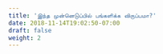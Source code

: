 ```yaml
---
title: 'இந்த முன்னெடுப்பில் பங்களிக்க விருப்பமா?'
date: 2018-11-14T19:02:50-07:00
draft: false
weight: 2
---
```

